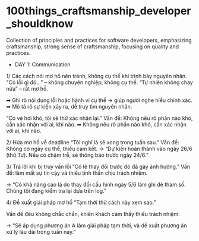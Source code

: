 # 100things_craftsmanship_developer_shouldknow
Collection of principles and practices for software developers, emphasizing craftsmanship, strong sense of craftsmanship, focusing on quality and practices. 

* DAY 1: Communication
  
1/ Các cách nói mơ hồ nên tránh, không cụ thể khi trình bày nguyên nhân.
"Có lỗi gì đó...” – không chuyên nghiệp, không cụ thể.
“Tự nhiên không chạy nữa” – rất mơ hồ.

➡ Ghi rõ nội dung lỗi hoặc hành vi cụ thể → giúp người nghe hiểu chính xác.
➡ Mô tả rõ sự kiện xảy ra, dễ truy tìm nguyên nhân.

“Có vẻ hơi khó, tôi sẽ thử xác nhận lại.”
Vấn đề: Không nêu rõ phần nào khó, cần xác nhận với ai, khi nào.
➡ Không nêu rõ phần nào khó, cần xác nhận với ai, khi nào.

2/ Hứa mơ hồ về deadline
“Tôi nghĩ là sẽ xong trong tuần sau.”
Vấn đề: Không có ngày cụ thể, thiếu cam kết.
→ “Dự kiến hoàn thành vào ngày 26/6 (thứ Tư). Nếu có chậm trễ, sẽ thông báo trước ngày 24/6.”

3/ Trả lời khi bị truy vấn lỗi
“Có lẽ thay đổi trước đó đã gây ảnh hưởng.”
Vấn đề: làm mất sự tin cậy và thiếu tinh thần chịu trách nhiệm.

→ “Có khả năng cao là do thay đổi cấu hình ngày 5/6 làm ghi đè tham số. Chúng tôi đang kiểm tra lại dựa trên log.”

4/ Đề xuất giải pháp mơ hồ
“Tạm thời thử cách này xem sao.”

Vấn đề đều không chắc chắn, khiến khách cảm thấy thiếu trách nhiệm.

→ “Sẽ áp dụng phương án A làm giải pháp tạm thời, và đề xuất phương án xử lý lâu dài trong tuần này.”
